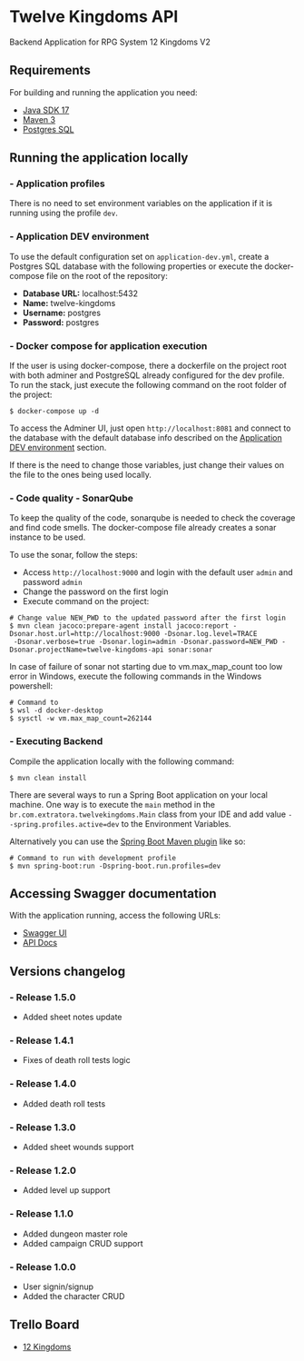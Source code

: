 # Twelve Kingdoms API

Backend Application for RPG System 12 Kingdoms V2

## Requirements

For building and running the application you need:

- [Java SDK 17](https://www.oracle.com/java/technologies/javase/jdk17-archive-downloads.html)
- [Maven 3](https://maven.apache.org)
- [Postgres SQL](https://www.postgresql.org/)

## Running the application locally

### - Application profiles

There is no need to set environment variables on the application if it is running using the profile `dev`.

### <a name="dev-config"></a> - Application DEV environment

To use the default configuration set on `application-dev.yml`, create a Postgres SQL database with the following
properties or execute the docker-compose file on the root of the repository:

- **Database URL:** localhost:5432
- **Name:** twelve-kingdoms
- **Username:** postgres
- **Password:** postgres

### - Docker compose for application execution

If the user is using docker-compose, there a dockerfile on the project root with both adminer and PostgreSQL already
configured for the dev profile. To run the stack, just execute the following command on the root folder of the project:

```shell
$ docker-compose up -d
```

To access the Adminer UI, just open `http://localhost:8081` and connect to the database with the default database info
described on the [Application DEV environment](#dev-config) section.

If there is the need to change those variables, just change their values on the file to the ones being used locally.

### - Code quality - SonarQube

To keep the quality of the code, sonarqube is needed to check the coverage and find code smells. The docker-compose file
already creates a sonar instance to be used.

To use the sonar, follow the steps:

- Access `http://localhost:9000` and login with the default user `admin` and password `admin`
- Change the password on the first login
- Execute command on the project:

```shell
# Change value NEW_PWD to the updated password after the first login
$ mvn clean jacoco:prepare-agent install jacoco:report -Dsonar.host.url=http://localhost:9000 -Dsonar.log.level=TRACE
 -Dsonar.verbose=true -Dsonar.login=admin -Dsonar.password=NEW_PWD -Dsonar.projectName=twelve-kingdoms-api sonar:sonar
```

In case of failure of sonar not starting due to vm.max_map_count too low error in Windows, execute the following
commands in the Windows powershell:

```shell
# Command to 
$ wsl -d docker-desktop
$ sysctl -w vm.max_map_count=262144
```

### - Executing Backend

Compile the application locally with the following command:

```shell
$ mvn clean install
```

There are several ways to run a Spring Boot application on your local machine. One way is to execute the `main` method
in the `br.com.extratora.twelvekingdoms.Main` class from your IDE and add value `--spring.profiles.active=dev` to
the Environment Variables.

Alternatively you can use
the [Spring Boot Maven plugin](https://docs.spring.io/spring-boot/docs/current/reference/html/build-tool-plugins-maven-plugin.html)
like so:

```shell
# Command to run with development profile
$ mvn spring-boot:run -Dspring-boot.run.profiles=dev
```

## Accessing Swagger documentation

With the application running, access the following URLs:

- [Swagger UI](http://localhost:8080/swagger-ui/index.html#/)
- [API Docs](http://localhost:8080/api-docs)

## Versions changelog

### - Release 1.5.0

- Added sheet notes update

### - Release 1.4.1

- Fixes of death roll tests logic

### - Release 1.4.0

- Added death roll tests

### - Release 1.3.0

- Added sheet wounds support

### - Release 1.2.0

- Added level up support

### - Release 1.1.0

- Added dungeon master role
- Added campaign CRUD support

### - Release 1.0.0

- User signin/signup
- Added the character CRUD

## Trello Board

- [12 Kingdoms](https://trello.com/b/wKoZUTPq/12-reinos-v2)
